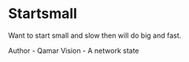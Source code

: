 # Startsmall
Want to start small and slow then will do big and fast.

Author - Qamar
Vision - A network state
